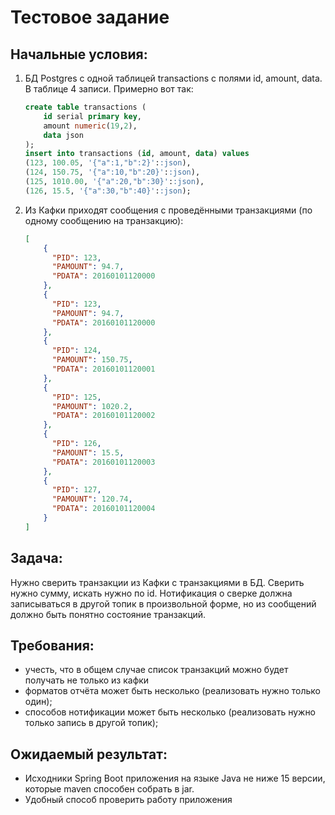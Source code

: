 # Тестовое задание
## Начальные условия:

1) БД Postgres с одной таблицей transactions с полями id, amount, data. В таблице 4 записи.
Примерно вот так:
    ```sql
    create table transactions (
        id serial primary key,
        amount numeric(19,2),
        data json
    );
    insert into transactions (id, amount, data) values
    (123, 100.05, '{"a":1,"b":2}'::json),
    (124, 150.75, '{"a":10,"b":20}'::json),
    (125, 1010.00, '{"a":20,"b":30}'::json),
    (126, 15.5, '{"a":30,"b":40}'::json);
    ```
2) Из Кафки приходят сообщения с проведёнными транзакциями (по одному сообщению на транзакцию):
    ```json
    [
        {
          "PID": 123,
          "PAMOUNT": 94.7,
          "PDATA": 20160101120000
        },
        {   
          "PID": 123,
          "PAMOUNT": 94.7,
          "PDATA": 20160101120000
        },
        {   
          "PID": 124,
          "PAMOUNT": 150.75,
          "PDATA": 20160101120001
        },
        {   
          "PID": 125,
          "PAMOUNT": 1020.2,
          "PDATA": 20160101120002
        },
        {   
          "PID": 126,
          "PAMOUNT": 15.5,
          "PDATA": 20160101120003
        },
        {   
          "PID": 127,
          "PAMOUNT": 120.74,
          "PDATA": 20160101120004
        }
    ]
    ```

## Задача:
Нужно сверить транзакции из Кафки с транзакциями в БД. Сверить нужно сумму, искать нужно по id.
Нотификация о сверке должна записываться в другой топик в произвольной форме, но из сообщений должно быть понятно состояние транзакций.

## Требования:
* учесть, что в общем случае список транзакций можно будет получать не только из кафки
* форматов отчёта может быть несколько (реализовать нужно только один);
* способов нотификации может быть несколько (реализовать нужно только запись в другой топик);

## Ожидаемый результат:
* Исходники Spring Boot приложения на языке Java не ниже 15 версии, которые maven способен собрать в jar.
* Удобный способ проверить работу приложения

